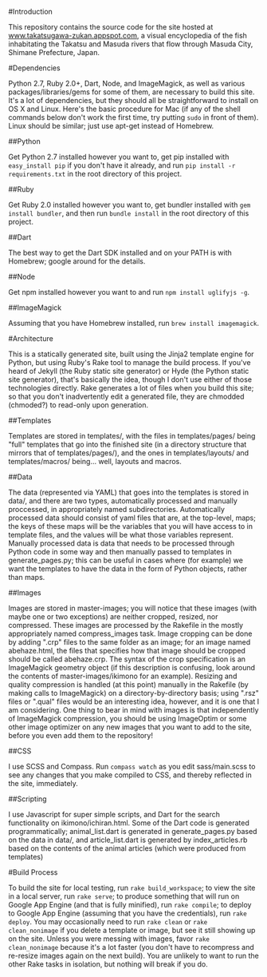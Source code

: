 #Introduction

This repository contains the source code for the site hosted at www.takatsugawa-zukan.appspot.com, a visual encyclopedia of the fish inhabitating the Takatsu and Masuda rivers that flow through Masuda City, Shimane Prefecture, Japan.

#Dependencies

Python 2.7, Ruby 2.0+, Dart, Node, and ImageMagick, as well as various packages/libraries/gems for some of them, are necessary to build this site. It's a lot of dependencies, but they should all be straightforward to install on OS X and Linux. Here's the basic procedure for Mac (if any of the shell commands below don't work the first time, try putting `sudo` in front of them). Linux should be similar; just use apt-get instead of Homebrew.

##Python

Get Python 2.7 installed however you want to, get pip installed with `easy_install pip` if you don't have it already, and run `pip install -r requirements.txt` in the root directory of this project.

##Ruby

Get Ruby 2.0 installed however you want to, get bundler installed with `gem install bundler`, and then run `bundle install` in the root directory of this project.

##Dart

The best way to get the Dart SDK installed and on your PATH is with Homebrew; google around for the details.

##Node

Get npm installed however you want to and run `npm install uglifyjs -g`.

##ImageMagick

Assuming that you have Homebrew installed, run `brew install imagemagick`.

#Architecture

This is a statically generated site, built using the Jinja2 template engine for Python, but using Ruby's Rake tool to manage the build process. If you've heard of Jekyll (the Ruby static site generator) or Hyde (the Python static site generator), that's basically the idea, though I don't use either of those technologies directly. Rake generates a lot of files when you build this site; so that you don't inadvertently edit a generated file, they are chmodded (chmoded?) to read-only upon generation.

##Templates

Templates are stored in templates/, with the files in templates/pages/ being "full" templates that go into the finished site (in a directory structure that mirrors that of templates/pages/), and the ones in templates/layouts/ and templates/macros/ being... well, layouts and macros.

##Data

The data (represented via YAML) that goes into the templates is stored in data/, and there are two types, automatically processed and manually proccessed, in appropriately named subdirectories. Automatically processed data should consist of yaml files that are, at the top-level, maps; the keys of these maps will be the variables that you will have access to in template files, and the values will be what those variables represent. Manually processed data is data that needs to be processed through Python code in some way and then manually passed to templates in generate_pages.py; this can be useful in cases where (for example) we want the templates to have the data in the form of Python objects, rather than maps.

##Images

Images are stored in master-images; you will notice that these images (with maybe one or two exceptions) are neither cropped, resized, nor compressed. These images are processed by the Rakefile in the mostly appropriately named compress_images task. Image cropping can be done by adding ".crp" files to the same folder as an image; for an image named abehaze.html, the files that specifies how that image should be cropped should be called abehaze.crp. The syntax of the crop specification is an ImageMagick geometry object (if this description is confusing, look around the contents of master-images/ikimono for an example). Resizing and quality compression is handled (at this point) manually in the Rakefile (by making calls to ImageMagick) on a directory-by-directory basis; using ".rsz" files or ".qual" files would be an interesting idea, however, and it is one that I am considering. One thing to bear in mind with images is that independently of ImageMagick compression, you should be using ImageOptim or some other image optimizer on any new images that you want to add to the site, before you even add them to the repository!

##CSS

I use SCSS and Compass. Run `compass watch` as you edit sass/main.scss to see any changes that you make compiled to CSS, and thereby reflected in the site, immediately.

##Scripting

I use Javascript for super simple scripts, and Dart for the search functionality on ikimono/ichiran.html. Some of the Dart code is generated programmatically; animal_list.dart is generated in generate_pages.py based on the data in data/, and article_list.dart is generated by index_articles.rb based on the contents of the animal articles (which were produced from templates)

#Build Process

To build the site for local testing, run `rake build_workspace`; to view the site in a local server, run `rake serve`; to produce something that will run on Google App Engine (and that is fully minified), run `rake compile`; to deploy to Google App Engine (assuming that you have the credentials), run `rake deploy`. You may occasionally need to run `rake clean` or `rake clean_nonimage` if you delete a template or image, but see it still showing up on the site. Unless you were messing with images, favor `rake clean_nonimage` because it's a lot faster (you don't have to recompress and re-resize images again on the next build). You are unlikely to want to run the other Rake tasks in isolation, but nothing will break if you do.